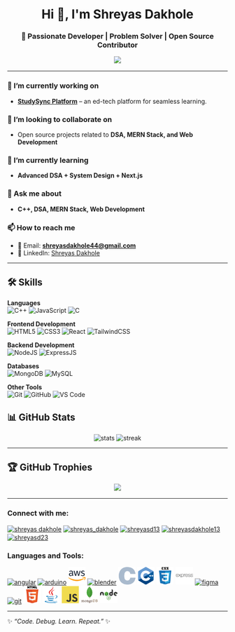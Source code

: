 <h1 align="center">Hi 👋, I'm Shreyas Dakhole</h1>
<h3 align="center">🚀 Passionate Developer | Problem Solver | Open Source Contributor</h3>

<p align="center">
  <img src="https://readme-typing-svg.herokuapp.com?size=22&center=true&vCenter=true&width=500&lines=Full+Stack+Web+Developer;DSA+Enthusiast+%7C+550%2B+LeetCode+Problems;C%2B%2B+%7C+MERN+Stack+%7C+Open+Source;Always+Learning+New+Things" />
</p>

---

### 🔭 I’m currently working on 
- **[StudySync Platform](https://github.com/shreyasdakhole44/studysync)** – an ed-tech platform for seamless learning.  

### 👯 I’m looking to collaborate on 
- Open source projects related to **DSA, MERN Stack, and Web Development**  

### 🌱 I’m currently learning 
- **Advanced DSA + System Design + Next.js**  

### 💬 Ask me about 
- **C++, DSA, MERN Stack, Web Development**  

### 📫 How to reach me  
- 📧 Email: **shreyasdakhole44@gmail.com**  
- 💼 LinkedIn: [Shreyas Dakhole](https://www.linkedin.com/in/shreyas-dakhole-562388338/)



---

## 🛠️ Skills  

**Languages**  
![C++](https://img.shields.io/badge/C%2B%2B-00599C?style=for-the-badge&logo=c%2B%2B&logoColor=white) ![JavaScript](https://img.shields.io/badge/JavaScript-323330?style=for-the-badge&logo=javascript&logoColor=F7DF1E) ![C](https://img.shields.io/badge/C-00599C?style=for-the-badge&logo=c&logoColor=white)  

**Frontend Development**  
![HTML5](https://img.shields.io/badge/HTML5-E34F26?style=for-the-badge&logo=html5&logoColor=white) ![CSS3](https://img.shields.io/badge/CSS3-1572B6?style=for-the-badge&logo=css3&logoColor=white) ![React](https://img.shields.io/badge/React-20232A?style=for-the-badge&logo=react&logoColor=61DAFB) ![TailwindCSS](https://img.shields.io/badge/TailwindCSS-38B2AC?style=for-the-badge&logo=tailwind-css&logoColor=white)  

**Backend Development**  
![NodeJS](https://img.shields.io/badge/Node.js-339933?style=for-the-badge&logo=nodedotjs&logoColor=white) ![ExpressJS](https://img.shields.io/badge/Express.js-000000?style=for-the-badge&logo=express&logoColor=white)  

**Databases**  
![MongoDB](https://img.shields.io/badge/MongoDB-4EA94B?style=for-the-badge&logo=mongodb&logoColor=white) ![MySQL](https://img.shields.io/badge/MySQL-005C84?style=for-the-badge&logo=mysql&logoColor=white)  

**Other Tools**  
![Git](https://img.shields.io/badge/GIT-E44C30?style=for-the-badge&logo=git&logoColor=white) ![GitHub](https://img.shields.io/badge/GitHub-100000?style=for-the-badge&logo=github&logoColor=white) ![VS Code](https://img.shields.io/badge/VSCode-0078d7?style=for-the-badge&logo=visual-studio-code&logoColor=white)

## 📊 GitHub Stats  

<p align="center">
  <img src="https://github-readme-stats.vercel.app/api?username=shreyasdakhole44&show_icons=true&theme=radical" alt="stats" />
  <img src="https://github-readme-streak-stats.herokuapp.com/?user=shreyasdakhole44&theme=radical" alt="streak" />
</p>

---

## 🏆 GitHub Trophies  
<p align="center">
  <img src="https://github-profile-trophy.vercel.app/?username=shreyasdakhole44&theme=radical&no-frame=true&margin-w=15&margin-h=15" />
</p>

---

<h3 align="left">Connect with me:</h3>
<p align="left">
<a href="https://linkedin.com/in/shreyas-dakhole" target="blank"><img align="center" src="https://raw.githubusercontent.com/rahuldkjain/github-profile-readme-generator/master/src/images/icons/Social/linked-in-alt.svg" alt="shreyas dakhole" height="30" width="40" /></a>
<a href="https://www.leetcode.com/shreyas_dakhole" target="blank"><img align="center" src="https://raw.githubusercontent.com/rahuldkjain/github-profile-readme-generator/master/src/images/icons/Social/leet-code.svg" alt="shreyas_dakhole" height="30" width="40" /></a>
<a href="https://auth.geeksforgeeks.org/user/shreyasd13" target="blank"><img align="center" src="https://raw.githubusercontent.com/rahuldkjain/github-profile-readme-generator/master/src/images/icons/Social/geeks-for-geeks.svg" alt="shreyasd13" height="30" width="40" /></a>
<a href="https://www.hackerrank.com/shreyasdakhole13" target="blank"><img align="center" src="https://raw.githubusercontent.com/rahuldkjain/github-profile-readme-generator/master/src/images/icons/Social/hackerrank.svg" alt="shreyasdakhole13" height="30" width="40" /></a>
<a href="https://codeforces.com/profile/shreyasd23" target="blank"><img align="center" src="https://raw.githubusercontent.com/rahuldkjain/github-profile-readme-generator/master/src/images/icons/Social/codeforces.svg" alt="shreyasd23" height="30" width="40" /></a>
</p>

<h3 align="left">Languages and Tools:</h3>
<p align="left">
  <!-- Add your tools here, keeping existing badges -->
  <a href="https://angular.io" target="_blank"><img src="https://angular.io/assets/images/logos/angular/angular.svg" alt="angular" width="40" height="40"/></a>
  <a href="https://www.arduino.cc/" target="_blank"><img src="https://cdn.worldvectorlogo.com/logos/arduino-1.svg" alt="arduino" width="40" height="40"/></a>
  <a href="https://aws.amazon.com" target="_blank"><img src="https://raw.githubusercontent.com/devicons/devicon/master/icons/amazonwebservices/amazonwebservices-original-wordmark.svg" alt="aws" width="40" height="40"/></a>
  <a href="https://www.blender.org/" target="_blank"><img src="https://download.blender.org/branding/community/blender_community_badge_white.svg" alt="blender" width="40" height="40"/></a>
  <a href="https://www.cprogramming.com/" target="_blank"><img src="https://raw.githubusercontent.com/devicons/devicon/master/icons/c/c-original.svg" alt="c" width="40" height="40"/></a>
  <a href="https://www.w3schools.com/cpp/" target="_blank"><img src="https://raw.githubusercontent.com/devicons/devicon/master/icons/cplusplus/cplusplus-original.svg" alt="cplusplus" width="40" height="40"/></a>
  <a href="https://www.w3schools.com/css/" target="_blank"><img src="https://raw.githubusercontent.com/devicons/devicon/master/icons/css3/css3-original-wordmark.svg" alt="css3" width="40" height="40"/></a>
  <a href="https://expressjs.com" target="_blank"><img src="https://raw.githubusercontent.com/devicons/devicon/master/icons/express/express-original-wordmark.svg" alt="express" width="40" height="40"/></a>
  <a href="https://www.figma.com/" target="_blank"><img src="https://www.vectorlogo.zone/logos/figma/figma-icon.svg" alt="figma" width="40" height="40"/></a>
  <a href="https://git-scm.com/" target="_blank"><img src="https://www.vectorlogo.zone/logos/git-scm/git-scm-icon.svg" alt="git" width="40" height="40"/></a>
  <a href="https://www.w3.org/html/" target="_blank"><img src="https://raw.githubusercontent.com/devicons/devicon/master/icons/html5/html5-original-wordmark.svg" alt="html5" width="40" height="40"/></a>
  <a href="https://www.java.com" target="_blank"><img src="https://raw.githubusercontent.com/devicons/devicon/master/icons/java/java-original.svg" alt="java" width="40" height="40"/></a>
  <a href="https://developer.mozilla.org/en-US/docs/Web/JavaScript" target="_blank"><img src="https://raw.githubusercontent.com/devicons/devicon/master/icons/javascript/javascript-original.svg" alt="javascript" width="40" height="40"/></a>
  <a href="https://www.mongodb.com/" target="_blank"><img src="https://raw.githubusercontent.com/devicons/devicon/master/icons/mongodb/mongodb-original-wordmark.svg" alt="mongodb" width="40" height="40"/></a>
  <a href="https://nodejs.org" target="_blank"><img src="https://raw.githubusercontent.com/devicons/devicon/master/icons/nodejs/nodejs-original-wordmark.svg" alt="nodejs" width="40" height="40"/></a>
</p>

---

✨ _“Code. Debug. Learn. Repeat.”_ ✨

